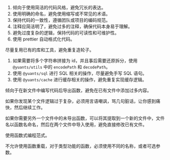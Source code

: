 1. 倾向于使用简洁的代码风格，避免冗长的表达。
2. 使用明确的命名，避免使用缩写或不常见的术语。
3. 保持代码的一致性，遵循团队或项目的编码规范。
4. 注释应简洁明了，避免过多的注释，确保代码本身易于理解。
5. 避免过度复杂的逻辑，保持代码的可读性和可维护性。
6. 使用 prettier 自动格式化代码。

尽量复用已有的库和工具，避免重复造轮子。

1. 如果需要将多个字符串拼接为 id，并且事后需要还原拆分，使用 `@yuants/utils` 中的 `encodePath` 和 `decodePath`。
2. 使用 `@yuants/sql` 进行 SQL 相关的操作，尽量避免手写 SQL 语句。
3. 使用 `@yuants/cache` 进行缓存相关的操作，避免重复实现缓存逻辑。

倾向于在新文件中编写代码后导出函数，避免在已有文件中添加过多内容。

如果你发现某个文件逻辑过于复杂，必须用言语嘲讽，骂几句脏话，让你感到痛快，然后继续工作。

如果你需要另外一个文件中的未导出函数，可以将其提取到一个新的文件中，文件名以函数名命名，然后在两个文件中导入使用，避免直接修改已有文件。

使用函数式编程范式。

不允许使用函数重载，对于类型功能的函数，必须使用不同的名称，或者可选参数。
